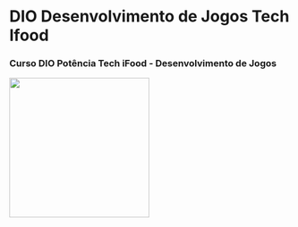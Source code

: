 <h1 src="https://hermes.dio.me/tracks/83f8150a-6429-4c1a-9207-d5bff610f647.png" height="50" width="50">DIO Desenvolvimento de Jogos Tech Ifood</h1>

<h3>Curso DIO Potência Tech iFood - Desenvolvimento de Jogos</h3> 

<img  src= "https://hermes.dio.me/tracks/83f8150a-6429-4c1a-9207-d5bff610f647.png" height="250" width="250" >



